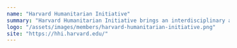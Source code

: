 ```yaml
---
name: "Harvard Humanitarian Initiative"
summary: "Harvard Humanitarian Initiative brings an interdisciplinary approach to promoting understanding of humanitarian crisis as a unique contributor to global health problems and to developing evidence-based approaches to humanitarian assistance."
logo: "/assets/images/members/harvard-humanitarian-initiative.png"
site: "https://hhi.harvard.edu/"
---
```

